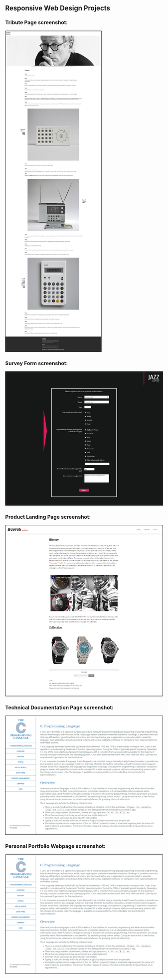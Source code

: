 ## Responsive Web Design Projects

### Tribute Page screenshot:

<img src="Screenshots/screencapture-htmlpreview-github-io-2019-09-25-23_02_46small.jpg" alt="Technical Documentation Page screenshot" style="border: solid #000000 1px;" />

### Survey Form screenshot:

<img src="Screenshots/screencapture-127-0-0-1-5500-freeCodeCamp-Survey-Form-index-html-2019-09-28-17_20_40.png" alt="Technical Documentation Page screenshot" style="border: solid #000000 1px;" />

### Product Landing Page screenshot:

<img src="Screenshots/screencapture-127-0-0-1-5500-Responsive-Web-Design-Projects-Product-Landing-Page-index-html-2019-10-13-18_32_19.png" alt="Technical Documentation Page screenshot" style="border: solid #000000 1px;" />

### Technical Documentation Page screenshot:

<img src="Screenshots/screenshot_technical.png" alt="Technical Documentation Page screenshot" style="border: solid #000000 1px;" />

### Personal Portfolio Webpage screenshot:

<img src="Screenshots/screenshot_technical.png" alt="Personal Portfolio Webpage screenshot" style="border: solid #000000 1px;" />
